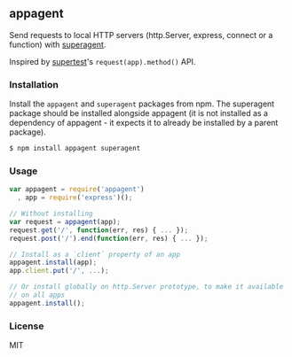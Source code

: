 ## appagent

Send requests to local HTTP servers (http.Server, express, connect or a function) with
[superagent](http://visionmedia.github.io/superagent/).

Inspired by [supertest](https://github.com/visionmedia/supertest)'s
`request(app).method()` API.

### Installation

Install the `appagent` and `superagent` packages from npm.
The superagent package should be installed alongside appagent
(it is not installed as a dependency of appagent - it expects it to
already be installed by a parent package).


```bash
$ npm install appagent superagent
```

### Usage

```js
var appagent = require('appagent')
  , app = require('express')();

// Without installing
var request = appagent(app);
request.get('/', function(err, res) { ... });
request.post('/').end(function(err, res) { ... });

// Install as a `client` property of an app
appagent.install(app);
app.client.put('/', ...);

// Or install globally on http.Server prototype, to make it available
// on all apps
appagent.install();
```

### License
MIT
